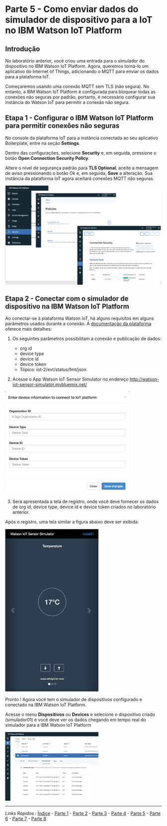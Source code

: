 # Parte 5 - Como enviar dados do simulador de dispositivo para a IoT no IBM Watson IoT Platform

## Introdução

No laboratório anterior, você criou uma entrada para o simulador do dispositivo no IBM Watson IoT Platform.
Agora, queremos torná-lo um aplicativo do Internet of Things, adicionando o MQTT para enviar os dados para a plataforma IoT.

Começaremos usando uma conexão MQTT sem TLS (não segura). No entanto, a IBM Watson IoT Platform é configurada para bloquear todas as conexões não seguras por padrão, portanto, é necessário configurar sua instância do Watson IoT para permitir a conexão não segura.

## Etapa 1 - Configurar o IBM Watson IoT Platform para permitir conexões não seguras

No console da plataforma IoT para a instância conectada ao seu aplicativo Boilerplate, entre na seção **Settings**.

Dentro das configurações, selecione **Security** e, em seguida, pressione o botão **Open Connection Security Policy**. 

Altere o nível de segurança padrão para **TLS Optional**, aceite a mensagem de aviso pressionando o botão Ok e, em seguida, **Save** a alteração. Sua instância da plataforma IoT agora aceitará conexões MQTT não seguras.

<p align="center">
  <img src="https://github.com/cesariojr/iotmeetup/blob/master/content/security.png" width="600">
</p>

## Etapa 2 - Conectar com o simulador de dispositivo na IBM Watson IoT Platform

Ao conectar-se à plataforma Watson IoT, há alguns requisitos em alguns parâmetros usados durante a conexão.
A [documentação da plataforma](https://console.bluemix.net/docs/services/IoT/reference/security/connect_devices_apps_gw.html#connect_devices_apps_gw) oferece mais detalhes:

1. Os seguintes parâmetros possibilitam a conexão e publicação de dados:
   - org id
   - device type
   - device id
   - device token
   - Tópico: iot-2/evt/status/fmt/json
   
  
2. Acesse o App Watson IoT Sensor Simulator no endereço http://watson-iot-sensor-simulator.mybluemix.net/

<img src="https://github.com/cesariojr/iotmeetup/blob/master/content/iotsim.png" width="400">

3. Será apresentada a tela de registro, onde você deve fornecer os dados de org id, device type, device id e device token criados no laboratório anterior.

Após o registro, uma tela similar a figura abaixo deve ser exibida:

<img src="https://github.com/cesariojr/iotmeetup/blob/master/content/devicesim.png" width="300">

Pronto ! Agora você tem o simulador de dispositivos configurado e conectado na IBM Watson IoT Platform.

Acesse o menu **Dispositivos** ou **Devices** e selecione o dispositivo criado (simulador01) e você deve ver os dados chegando em tempo real do simulador para a IBM Watson IoT Platform

<img src="https://github.com/cesariojr/iotmeetup/blob/master/content/json.png" width="300">

***
*Links Rápidos :*
[Índice](https://github.com/cesariojr/iotmeetup/) - [Parte 1](/content/intro.md) - [Parte 2](/content/prereq.md) - [Parte 3](/content/boilerplate.md) - [Parte 4](/content/platform.md) - [Parte 5](/content/device.md) - [Parte 6](/content/view.md) - [Parte 7](/content/nodered.md) - [Parte 8](/content/next.md)

